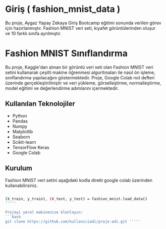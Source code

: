 # Giriş ( fashion_mnist_data )
Bu proje, Aygaz Yapay Zekaya Giriş Bootcamp eğitimi sonunda verilen görev için hazırlanmıştır. Fashion MNIST veri seti, kıyafet görüntülerinden oluşur ve 10 farklı sınıfa ayrılmıştır.


# Fashion MNIST Sınıflandırma

Bu proje, Kaggle'dan alınan bir görüntü veri seti olan Fashion MNIST veri setini kullanarak çeşitli makine öğrenmesi algoritmaları ile nasıl ön işleme, sınıflandırma yapılacağını göstermektedir. Proje, Google Colab not defteri üzerinde gerçekleştirilmiştir ve veri yükleme, görselleştirme, normalleştirme, model eğitimi ve değerlendirme adımlarını içermektedir.

## Kullanılan Teknolojiler

- Python
- Pandas
- Numpy
- Matplotlib
- Seaborn
- Scikit-learn
- TensorFlow Keras
- Google Colab

## Kurulum
Fashion MNIST veri setini aşağıdaki kodla direkt google colab üzerinden kullanabilirsiniz.
```bash

(X_train, y_train), (X_test, y_test) = fashion_mnist.load_data()
'''''

Projeyi yerel makinenize klonlayın:
```bash
git clone https://github.com/kullaniciadi/proje-adi.git '''''

